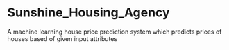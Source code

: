 # Sunshine_Housing_Agency
A machine learning house price prediction system which predicts prices of houses based of given input attributes
